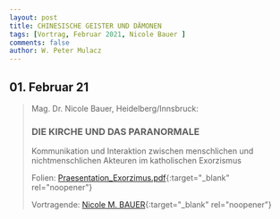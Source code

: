 ```yaml
---
layout: post
title: CHINESISCHE GEISTER UND DÄMONEN
tags: [Vortrag, Februar 2021, Nicole Bauer ]
comments: false
author: W. Peter Mulacz
---
```


## 01. Februar 21
> Mag. Dr. Nicole Bauer, Heidelberg/Innsbruck:
> ### DIE KIRCHE UND DAS PARANORMALE
> Kommunikation und Interaktion zwischen menschlichen und nichtmenschlichen Akteuren im katholischen Exorzismus
>
> Folien: [Praesentation_Exorzimus.pdf](../assets/resources/Praesentation_Exorzimus.pdf){:target="_blank" rel="noopener"}
>
> Vortragende: [Nicole M. BAUER](https://nicole-bauer.at/){:target="_blank" rel="noopener"}

